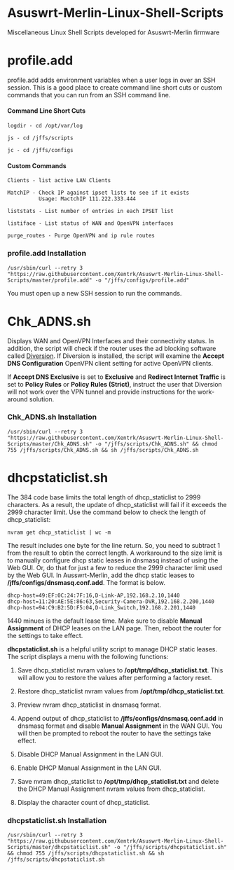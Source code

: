# Asuswrt-Merlin-Linux-Shell-Scripts
Miscellaneous Linux Shell Scripts developed for Asuswrt-Merlin firmware

# profile.add

profile.add adds environment variables when a user logs in over an SSH session.  This is a good place to create command line short cuts or custom commands that you can run from an SSH command line.

#### Command Line Short Cuts
```
logdir - cd /opt/var/log

js - cd /jffs/scripts

jc - cd /jffs/configs
```

#### Custom Commands
```
Clients - list active LAN Clients

MatchIP - Check IP against ipset lists to see if it exists
          Usage: MactchIP 111.222.333.444

liststats - List number of entries in each IPSET list

listiface - List status of WAN and OpenVPN interfaces

purge_routes - Purge OpenVPN and ip rule routes
```

### profile.add Installation
````
/usr/sbin/curl --retry 3 "https://raw.githubusercontent.com/Xentrk/Asuswrt-Merlin-Linux-Shell-Scripts/master/profile.add" -o "/jffs/configs/profile.add"
````
You must open up a new SSH session to run the commands.

# Chk_ADNS.sh

Displays WAN and OpenVPN Interfaces and their connectivity status.  In addition, the script will check if the router uses the ad blocking software called [Diversion](https://diversion.ch). If Diversion is installed, the script will examine the **Accept DNS Configuration** OpenVPN client setting for active OpenVPN clients.

If **Accept DNS Exclusive** is set to **Exclusive** and **Redirect Internet Traffic** is set to **Policy Rules** or
**Policy Rules (Strict)**, instruct the user that Diversion will not work over the VPN tunnel and provide instructions for the work-around solution.

### Chk_ADNS.sh Installation
````
/usr/sbin/curl --retry 3 "https://raw.githubusercontent.com/Xentrk/Asuswrt-Merlin-Linux-Shell-Scripts/master/Chk_ADNS.sh" -o "/jffs/scripts/Chk_ADNS.sh" && chmod 755 /jffs/scripts/Chk_ADNS.sh && sh /jffs/scripts/Chk_ADNS.sh
````

# dhcpstaticlist.sh

The 384 code base limits the total length of dhcp_staticlist to 2999 characters. As a result, the update of dhcp_staticlist will fail if it exceeds the 2999 character limit. Use the command below to check the length of dhcp_staticlist:

````
nvram get dhcp_staticlist | wc -m
````

The result includes one byte for the line return. So, you need to subtract 1 from the result to obtin the correct length. A workaround to the size limit is to manually configure dhcp static leases in dnsmasq instead of using the Web GUI. Or, do that for just a few to reduce the 2999 character limit used by the Web GUI. In Ausswrt-Merlin, add the dhcp static leases to **/jffs/configs/dnsmasq.conf.add**. The format is below.  

````
dhcp-host=49:EF:0C:24:7F:16,D-Link-AP,192.168.2.10,1440
dhcp-host=11:20:AE:5E:86:63,Security-Camera-DVR,192.168.2.200,1440
dhcp-host=94:C9:B2:5D:F5:04,D-Link_Switch,192.168.2.201,1440
````

1440 minues is the default lease time. Make sure to disable **Manual Assignment** of DHCP leases on the LAN page. Then, reboot the router for the settings to take effect.

**dhcpstaticlist.sh** is a helpful utility script to manage DHCP static leases. The script displays a menu with the following functions:

1. Save dhcp_staticlist nvram values to **/opt/tmp/dhcp_staticlist.txt**. This will allow you to restore the values after performing a factory reset.

2. Restore dhcp_staticlist nvram values from **/opt/tmp/dhcp_staticlist.txt**.

3. Preview nvram dhcp_staticlist in dnsmasq format.

4. Append output of dhcp_staticlist to **/jffs/configs/dnsmasq.conf.add** in dnsmasq format and disable **Manual Assignment** in the WAN GUI. You will then be prompted to reboot the router to have the settings take effect.

5. Disable DHCP Manual Assignment in the LAN GUI.

6. Enable DHCP Manual Assignment in the LAN GUI.

7. Save nvram dhcp_staticlist to **/opt/tmp/dhcp_staticlist.txt** and delete the DHCP Manual Assignment nvram values from dhcp_staticlist.

8. Display the character count of dhcp_staticlist.

### dhcpstaticlist.sh Installation
````
/usr/sbin/curl --retry 3 "https://raw.githubusercontent.com/Xentrk/Asuswrt-Merlin-Linux-Shell-Scripts/master/dhcpstaticlist.sh" -o "/jffs/scripts/dhcpstaticlist.sh" && chmod 755 /jffs/scripts/dhcpstaticlist.sh && sh /jffs/scripts/dhcpstaticlist.sh
````
